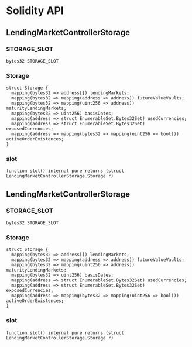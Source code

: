 # Solidity API

## LendingMarketControllerStorage

### STORAGE_SLOT

```solidity
bytes32 STORAGE_SLOT
```

### Storage

```solidity
struct Storage {
  mapping(bytes32 => address[]) lendingMarkets;
  mapping(bytes32 => mapping(address => address)) futureValueVaults;
  mapping(bytes32 => mapping(uint256 => address)) maturityLendingMarkets;
  mapping(bytes32 => uint256) basisDates;
  mapping(address => struct EnumerableSet.Bytes32Set) usedCurrencies;
  mapping(address => struct EnumerableSet.Bytes32Set) exposedCurrencies;
  mapping(address => mapping(bytes32 => mapping(uint256 => bool))) activeOrderExistences;
}
```

### slot

```solidity
function slot() internal pure returns (struct LendingMarketControllerStorage.Storage r)
```

## LendingMarketControllerStorage

### STORAGE_SLOT

```solidity
bytes32 STORAGE_SLOT
```

### Storage

```solidity
struct Storage {
  mapping(bytes32 => address[]) lendingMarkets;
  mapping(bytes32 => mapping(address => address)) futureValueVaults;
  mapping(bytes32 => mapping(uint256 => address)) maturityLendingMarkets;
  mapping(bytes32 => uint256) basisDates;
  mapping(address => struct EnumerableSet.Bytes32Set) usedCurrencies;
  mapping(address => struct EnumerableSet.Bytes32Set) exposedCurrencies;
  mapping(address => mapping(bytes32 => mapping(uint256 => bool))) activeOrderExistences;
}
```

### slot

```solidity
function slot() internal pure returns (struct LendingMarketControllerStorage.Storage r)
```

